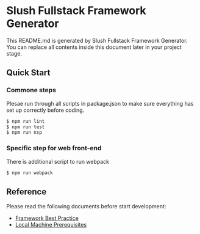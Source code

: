 # Slush Fullstack Framework Generator

This README.md is generated by Slush Fullstack Framework Generator.  You can replace all contents inside this document later in your project stage.

## Quick Start

### Commone steps

Plesae run through all scripts in package.json to make sure everything has set up correctly before coding.

```bash
$ npm run lint
$ npm run test
$ npm run nsp
```
### Specific step for web front-end

There is additional script to run webpack

```bash
$ npm run webpack
```

## Reference

Please read the following documents before start development:

* [Framework Best Practice](docs/FrameworkBestPractice.md)
* [Local Machine Prerequisites](docs/LocalMachinePrerequisites.md)
